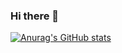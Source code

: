 ### Hi there 👋

[![Anurag's GitHub stats](https://github-readme-stats.vercel.app/api?username=Aritz1019)](https://github.com/anuraghazra/github-readme-stats)

<!--
**Aritz1019/Aritz1019** is a ✨ _special_ ✨ repository because its `README.md` (this file) appears on your GitHub profile.

Here are some ideas to get you started:

- 🔭 I’m currently working on ...
- 🌱 I’m currently learning ...
- 👯 I’m looking to collaborate on ...
- 🤔 I’m looking for help with ...
- 💬 Ask me about ...
- 📫 How to reach me: ...
- 😄 Pronouns: ...
- ⚡ Fun fact: ...
-->
